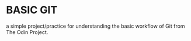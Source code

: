 BASIC GIT 
===========
a simple project/practice for understanding the basic workflow of Git from The Odin Project.